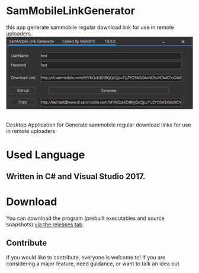 # SamMobileLinkGenerator
this app generate sammobile regular download link for use in remote uploaders.
![Optional Text](Screen.png)


<br>Desktop Application for Generate sammobile regular download links for use in remote uploaders
# Used Language
Written in C# and Visual Studio 2017.
-------------------
# Download
You can download the program (prebuilt executables and source snapshots) [via the releases tab](https://github.com/ghost1372/Easegram/releases).<br>

## Contribute

If you would like to contribute, everyone is welcome to! If you are considering a major feature, need guidance, 
or want to talk an idea out<br>
